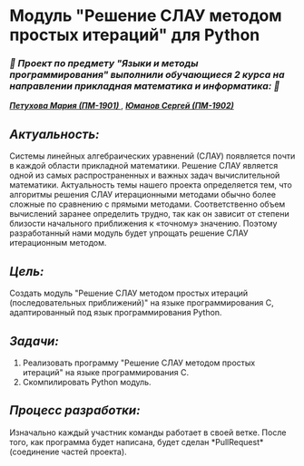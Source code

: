 # Модуль "Решение СЛАУ методом простых итераций" для Python
<h3> <i> 🐍 Проект по предмету "Языки и методы программирования" выполнили обучающиеся 2 курса на направлении прикладная математика и информатика: 🐍 </i> </h3>

<a href='https://github.com/Mahapeth'> <b> <i> Петухова Мария (ПМ-1901) </i> </b> </a>, <a href='https://github.com/YumanovS'> <b> <i> Юманов Сергей (ПМ-1902) </i> </b> </a>
<h2> <i> Актуальность: </i> </h2>
Системы линейных алгебраических уравнений (СЛАУ) появляется почти в каждой области прикладной математики. Решение СЛАУ является одной из самых распространенных и важных задач вычислительной математики. Актуальность темы нашего проекта определяется тем, что алгоритмы решения СЛАУ итерационными методами обычно более сложные по сравнению с прямыми методами. Соответственно объем вычислений заранее определить трудно, так как он зависит от степени близости начального приближения к «точному» значению. Поэтому разработанный нами модуль будет упрощать решение СЛАУ итерационным методом.
<h2> <i> Цель: </i> </h2>
Создать модуль "Решение СЛАУ методом простых итераций (последовательных приближений)" на языке программирования С, адаптированный под язык программирования Python.
<h2> <i> Задачи: </i> </h2>

1. Реализовать программу "Решение СЛАУ методом простых итераций" на языке программирования С.
2. Скомпилировать Python модуль.

<h2> <i> Процесс разработки: </i> </h2>
Изначально каждый участник команды работает в своей ветке. После того, как программа будет написана, будет сделан *PullRequest* (соединение частей проекта).
